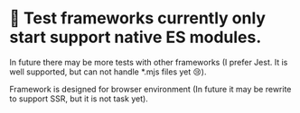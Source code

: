 # 🎈 Test frameworks currently only start support native ES modules. 

In future there may be more tests with other frameworks (I prefer Jest. It is well supported, but can not handle *.mjs files yet 😢).

Framework is designed for browser environment (In future it may be rewrite to support SSR, but it is not task yet).
